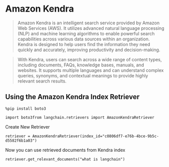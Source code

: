 Amazon Kendra
=============

> Amazon Kendra is an intelligent search service provided by Amazon Web Services (AWS). It utilizes advanced natural language processing (NLP) and machine learning algorithms to enable powerful search capabilities across various data sources within an organization. Kendra is designed to help users find the information they need quickly and accurately, improving productivity and decision-making.

> With Kendra, users can search across a wide range of content types, including documents, FAQs, knowledge bases, manuals, and websites. It supports multiple languages and can understand complex queries, synonyms, and contextual meanings to provide highly relevant search results.

Using the Amazon Kendra Index Retriever[​](#using-the-amazon-kendra-index-retriever "Direct link to Using the Amazon Kendra Index Retriever")
---------------------------------------------------------------------------------------------------------------------------------------------

    %pip install boto3

    import boto3from langchain.retrievers import AmazonKendraRetriever

Create New Retriever

    retriever = AmazonKendraRetriever(index_id="c0806df7-e76b-4bce-9b5c-d5582f6b1a03")

Now you can use retrieved documents from Kendra index

    retriever.get_relevant_documents("what is langchain")